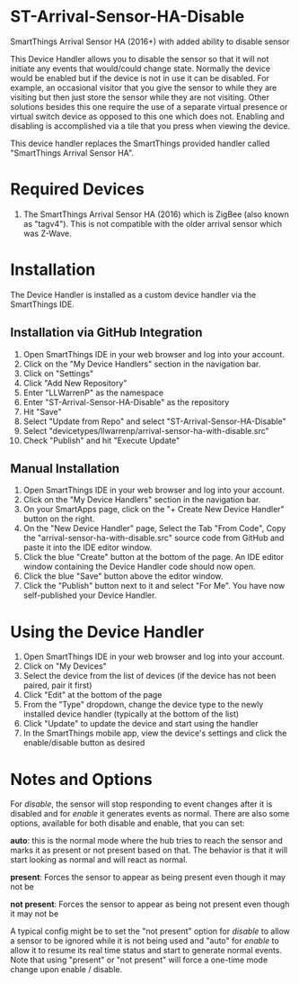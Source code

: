 # ST-Arrival-Sensor-HA-Disable
SmartThings Arrival Sensor HA (2016+) with added ability to disable sensor

This Device Handler allows you to disable the sensor so that it will not initiate any events that would/could change state.
Normally the device would be enabled but if the device is not in use it can be disabled.  For example, an occasional visitor
that you give the sensor to while they are visiting but then just store the sensor while they are not visiting.  Other solutions
besides this one require the use of a separate virtual presence or virtual switch device as opposed to this one which does not.  Enabling and disabling is accomplished via a tile that you press when viewing the device.

This device handler replaces the SmartThings provided handler called "SmartThings Arrival Sensor HA".

# Required Devices
1. The SmartThings Arrival Sensor HA (2016) which is ZigBee (also known as "tagv4").  This is not compatible with the older arrival sensor which was Z-Wave.

# Installation

The Device Handler is installed as a custom device handler via the SmartThings IDE.

## Installation via GitHub Integration
1. Open SmartThings IDE in your web browser and log into your account.
2. Click on the "My Device Handlers" section in the navigation bar.
3. Click on "Settings"
4. Click "Add New Repository"
5. Enter "LLWarrenP" as the namespace
6. Enter "ST-Arrival-Sensor-HA-Disable" as the repository
7. Hit "Save"
8. Select "Update from Repo" and select "ST-Arrival-Sensor-HA-Disable"
9. Select "devicetypes/llwarrenp/arrival-sensor-ha-with-disable.src"
10. Check "Publish" and hit "Execute Update"

## Manual Installation
1. Open SmartThings IDE in your web browser and log into your account.
2. Click on the "My Device Handlers" section in the navigation bar.
3. On your SmartApps page, click on the "+ Create New Device Handler" button on the right.
4. On the "New Device Handler" page, Select the Tab "From Code", Copy the "arrival-sensor-ha-with-disable.src" source code from GitHub and paste it into the IDE editor window.
5. Click the blue "Create" button at the bottom of the page. An IDE editor window containing the Device Handler code should now open.
6. Click the blue "Save" button above the editor window.
7. Click the "Publish" button next to it and select "For Me". You have now self-published your Device Handler.

# Using the Device Handler
1. Open SmartThings IDE in your web browser and log into your account.
2. Click on "My Devices"
3. Select the device from the list of devices (if the device has not been paired, pair it first)
4. Click "Edit" at the bottom of the page
5. From the "Type" dropdown, change the device type to the newly installed device handler (typically at the bottom of the list)
6. Click "Update" to update the device and start using the handler
7. In the SmartThings mobile app, view the device's settings and click the enable/disable button as desired

# Notes and Options

For *disable*, the sensor will stop responding to event changes after it is disabled and for *enable* it generates events as normal.  There are also some options, available for both disable and enable, that you can set:

**auto**: this is the normal mode where the hub tries to reach the sensor and marks it as present or not present based on that.  The behavior is that it will start looking as normal and will react as normal.

**present**: Forces the sensor to appear as being present even though it may not be

**not present**: Forces the sensor to appear as being not present even though it may not be

A typical config might be to set the "not present" option for *disable* to allow a sensor to be ignored while it is not being used and "auto" for *enable* to allow it to resume its real time status and start to generate normal events.  Note that using "present" or "not present" will force a one-time mode change upon enable / disable.
